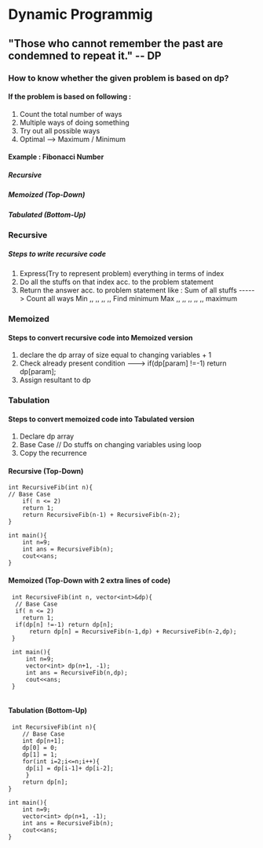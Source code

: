 # Dynamic Programmig
## "Those who cannot remember the past are condemned to repeat it." -- DP


### How to know whether the given problem is based on dp?

#### If the problem is based on following :

1. Count the total number of ways 
2. Multiple ways of doing something
3. Try out all possible ways
4. Optimal --> Maximum / Minimum

#### Example : Fibonacci Number

##### Recursive 
##### Memoized (Top-Down)
##### Tabulated (Bottom-Up)

### Recursive

##### Steps to write recursive code

1. Express(Try to represent problem) everything in terms of index
2. Do all the stuffs on that index acc. to the problem statement
3. Return the answer acc. to problem statement
    like :  Sum of all stuffs -----> Count all ways
            Min ,, ,,  ,,     ,,      Find minimum
            Max ,, ,, ,,      ,,       ,,  maximum


### Memoized

#### Steps to convert recursive code into Memoized version

1. declare the dp array of size equal to changing variables + 1
2. Check already present condition ---> if(dp[param] !=-1) return dp[param];
3. Assign resultant to dp

### Tabulation

#### Steps to convert memoized code into Tabulated version

1. Declare dp array
2. Base Case 
     // Do stuffs on changing variables using loop
3. Copy the recurrence


#### Recursive  (Top-Down)
 ```
 int RecursiveFib(int n){
 // Base Case
     if( n <= 2) 
     return 1;
     return RecursiveFib(n-1) + RecursiveFib(n-2);
 }

 int main(){
     int n=9;
     int ans = RecursiveFib(n);
     cout<<ans;
 }
 
```
#### Memoized (Top-Down with 2 extra lines of code)
```
 int RecursiveFib(int n, vector<int>&dp){
  // Base Case
  if( n <= 2) 
    return 1;
  if(dp[n] !=-1) return dp[n];
      return dp[n] = RecursiveFib(n-1,dp) + RecursiveFib(n-2,dp);
 }

 int main(){
     int n=9;
     vector<int> dp(n+1, -1);
     int ans = RecursiveFib(n,dp);
     cout<<ans;
 }
 
```
#### Tabulation (Bottom-Up)

```
 int RecursiveFib(int n){
    // Base Case
    int dp[n+1];
    dp[0] = 0;
    dp[1] = 1;
    for(int i=2;i<=n;i++){
     dp[i] = dp[i-1]+ dp[i-2];
     }
    return dp[n];
}

int main(){
    int n=9;
    vector<int> dp(n+1, -1);
    int ans = RecursiveFib(n);
    cout<<ans;
}

```
